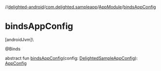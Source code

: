 //[delighted-android](../../../index.md)/[com.delighted.sampleapp](../index.md)/[AppModule](index.md)/[bindsAppConfig](binds-app-config.md)

# bindsAppConfig

[androidJvm]\

@Binds

abstract fun [bindsAppConfig](binds-app-config.md)(config: [DelightedSampleAppConfig](../-delighted-sample-app-config/index.md)): [AppConfig](../-app-config/index.md)
